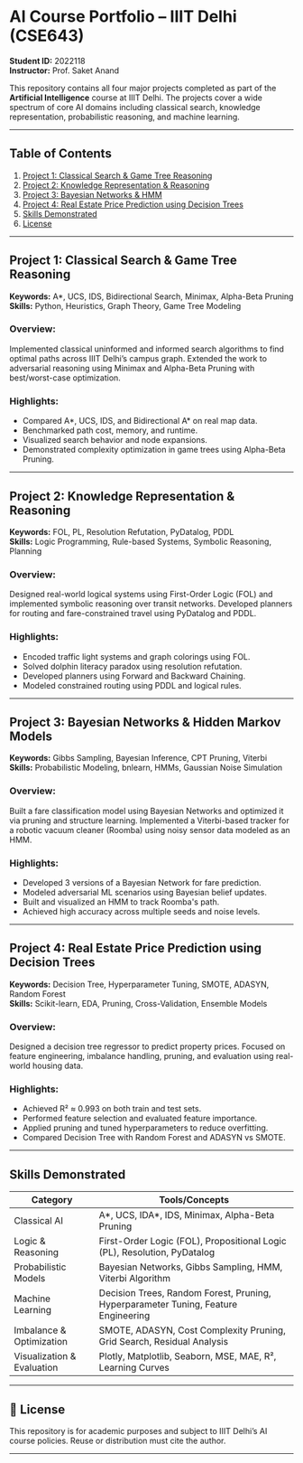 # AI Course Portfolio – IIIT Delhi (CSE643)
**Student ID:** 2022118  
**Instructor:** Prof. Saket Anand  

This repository contains all four major projects completed as part of the **Artificial Intelligence** course at IIIT Delhi. The projects cover a wide spectrum of core AI domains including classical search, knowledge representation, probabilistic reasoning, and machine learning.

---

## Table of Contents
1. [Project 1: Classical Search & Game Tree Reasoning](#project-1)
2. [Project 2: Knowledge Representation & Reasoning](#project-2)
3. [Project 3: Bayesian Networks & HMM](#project-3)
4. [Project 4: Real Estate Price Prediction using Decision Trees](#project-4)
5. [Skills Demonstrated](#skills-demonstrated)
6. [License](#license)

---

## Project 1: Classical Search & Game Tree Reasoning
**Keywords:** A*, UCS, IDS, Bidirectional Search, Minimax, Alpha-Beta Pruning  
**Skills:** Python, Heuristics, Graph Theory, Game Tree Modeling

### Overview:
Implemented classical uninformed and informed search algorithms to find optimal paths across IIIT Delhi’s campus graph. Extended the work to adversarial reasoning using Minimax and Alpha-Beta Pruning with best/worst-case optimization.

### Highlights:
- Compared A*, UCS, IDS, and Bidirectional A* on real map data.
- Benchmarked path cost, memory, and runtime.
- Visualized search behavior and node expansions.
- Demonstrated complexity optimization in game trees using Alpha-Beta Pruning.

---

## Project 2: Knowledge Representation & Reasoning
**Keywords:** FOL, PL, Resolution Refutation, PyDatalog, PDDL  
**Skills:** Logic Programming, Rule-based Systems, Symbolic Reasoning, Planning

### Overview:
Designed real-world logical systems using First-Order Logic (FOL) and implemented symbolic reasoning over transit networks. Developed planners for routing and fare-constrained travel using PyDatalog and PDDL.

### Highlights:
- Encoded traffic light systems and graph colorings using FOL.
- Solved dolphin literacy paradox using resolution refutation.
- Developed planners using Forward and Backward Chaining.
- Modeled constrained routing using PDDL and logical rules.

---

## Project 3: Bayesian Networks & Hidden Markov Models
**Keywords:** Gibbs Sampling, Bayesian Inference, CPT Pruning, Viterbi  
**Skills:** Probabilistic Modeling, bnlearn, HMMs, Gaussian Noise Simulation

### Overview:
Built a fare classification model using Bayesian Networks and optimized it via pruning and structure learning. Implemented a Viterbi-based tracker for a robotic vacuum cleaner (Roomba) using noisy sensor data modeled as an HMM.

### Highlights:
- Developed 3 versions of a Bayesian Network for fare prediction.
- Modeled adversarial ML scenarios using Bayesian belief updates.
- Built and visualized an HMM to track Roomba's path.
- Achieved high accuracy across multiple seeds and noise levels.

---

## Project 4: Real Estate Price Prediction using Decision Trees
**Keywords:** Decision Tree, Hyperparameter Tuning, SMOTE, ADASYN, Random Forest  
**Skills:** Scikit-learn, EDA, Pruning, Cross-Validation, Ensemble Models

### Overview:
Designed a decision tree regressor to predict property prices. Focused on feature engineering, imbalance handling, pruning, and evaluation using real-world housing data.

### Highlights:
- Achieved R² ≈ 0.993 on both train and test sets.
- Performed feature selection and evaluated feature importance.
- Applied pruning and tuned hyperparameters to reduce overfitting.
- Compared Decision Tree with Random Forest and ADASYN vs SMOTE.

---

## Skills Demonstrated

| Category                    | Tools/Concepts                                                                 |
|----------------------------|--------------------------------------------------------------------------------|
| Classical AI               | A*, UCS, IDA*, IDS, Minimax, Alpha-Beta Pruning                               |
| Logic & Reasoning          | First-Order Logic (FOL), Propositional Logic (PL), Resolution, PyDatalog      |
| Probabilistic Models       | Bayesian Networks, Gibbs Sampling, HMM, Viterbi Algorithm                     |
| Machine Learning           | Decision Trees, Random Forest, Pruning, Hyperparameter Tuning, Feature Engineering |
| Imbalance & Optimization   | SMOTE, ADASYN, Cost Complexity Pruning, Grid Search, Residual Analysis        |
| Visualization & Evaluation | Plotly, Matplotlib, Seaborn, MSE, MAE, R², Learning Curves                    |

---

## 📝 License

This repository is for academic purposes and subject to IIIT Delhi’s AI course policies. Reuse or distribution must cite the author.

---

